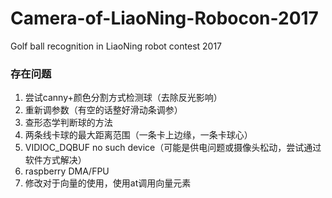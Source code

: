 # Camera-of-LiaoNing-Robocon-2017
Golf ball recognition in LiaoNing robot contest 2017



### 存在问题

1. 尝试canny+颜色分割方式检测球（去除反光影响）
2. 重新调参数（有空的话整好滑动条调参）
3. 查形态学判断球的方法
4. 两条线卡球的最大距离范围（一条卡上边缘，一条卡球心）
5. VIDIOC_DQBUF no such device（可能是供电问题或摄像头松动，尝试通过软件方式解决）
6. raspberry DMA/FPU
7. 修改对于向量的使用，使用at调用向量元素

